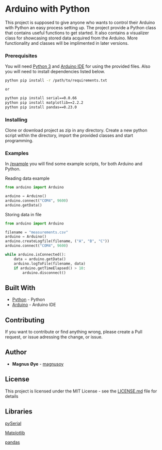 # Arduino with Python

This project is supposed to give anyone who wants to control their Arduino with Python an easy process setting up. The project provide a Python class that contains useful functions to get started. It also contains a visualizer class for showcasing stored data acquired from the Arduino. More functionality and classes will be implimented in later versions.

### Prerequisites

You will need [Python 3](https://www.python.org/) and [Arduino IDE](https://www.arduino.cc/) for using the provided files.
Also you will need to install dependencies listed below.

```bash
python pip install -r /path/to/requirements.txt

or

python pip install serial==0.0.66
python pip install matplotlib==2.2.2
python pip install pandas==0.23.0
```

### Installing

Clone or download project as zip in any directory.
Create a new python script within the directory,
import the provided classes and start programming.

### Examples

In [/example](https://github.com/magnusoy/Arduino-with-Python/tree/master/examples) you will find some example scripts,
for both Arduino and Python.

Reading data example
```python
from arduino import Arduino

arduino = Arduino()
arduino.connect("COM4", 9600)
arduino.getData()
```

Storing data in file

```python
from arduino import Arduino

filename = "measurements.csv"
arduino = Arduino()
arduino.createLogfile(filename, ("A", "B", "C"))
arduino.connect("COM4", 9600)

while arduino.isConnected():
	data = arduino.getData()
	arduino.logToFile(filename, data)
	if arduino.getTimeElapsed() > 10:
		arduino.disconnect()
```


## Built With

* [Python](https://www.python.org/) - Python
* [Arduino](https://www.arduino.cc/) - Arduino IDE

## Contributing

If you want to contribute or find anything wrong, please create a Pull request, or issue adressing the change, or issue.


## Author

* **Magnus Øye** - [magnusoy](https://github.com/magnusoy)


## License

This project is licensed under the MIT License - see the [LICENSE.md](https://github.com/magnusoy/Arduino-with-Python/blob/master/LICENSE) file for details


## Libraries

[pySerial](http://pyserial.readthedocs.io/en/latest/index.html)

[Matplotlib](https://matplotlib.org/index.html)

[pandas](https://pandas.pydata.org/)
